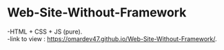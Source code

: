 # Web-Site-Without-Framework
-HTML + CSS + JS (pure). <br>
-link to view : <https://omardev47.github.io/Web-Site-Without-Framework/>.
